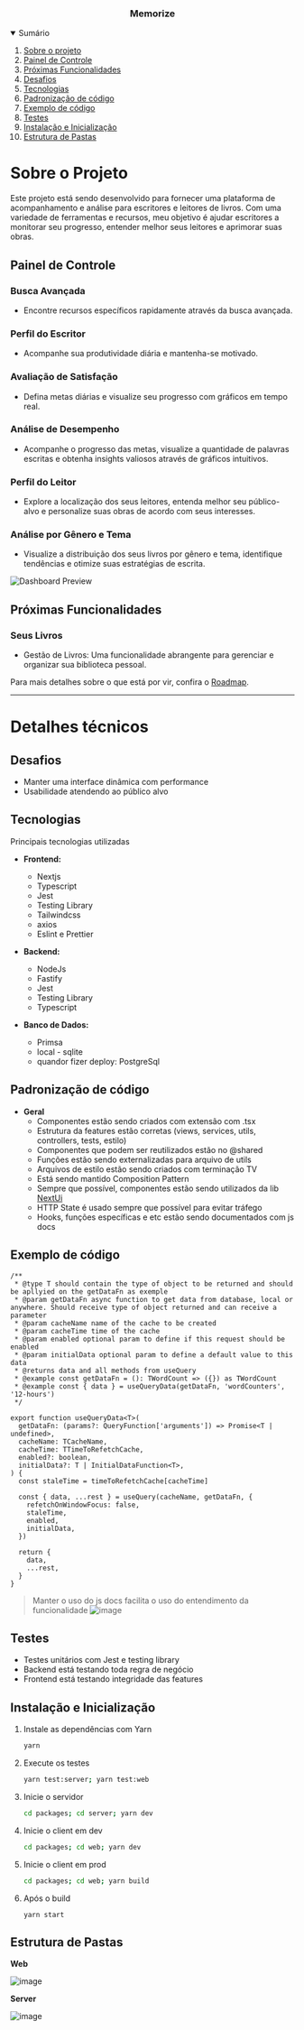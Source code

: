 
<p align="center">
  <h3 align="center">Memorize</h3>

<details open="open">
  <summary>Sumário</summary>
  <ol>
    <li><a href="#Sobre-o-Projeto">Sobre o projeto</a></li>
    <li><a href="#Painel-de-Controle">Painel de Controle</a></li>
    <li><a href="#Próximas-Funcionalidades">Próximas Funcionalidades</a></li>
    <li><a href="#Desafios">Desafios</a></li>
    <li><a href="#Tecnologias">Tecnologias</a></li>
    <li><a href="#Padronização-de-código">Padronização de código</a></li>
    <li><a href="#Exemplo-de-código">Exemplo de código</a></li>
    <li><a href="#Testes">Testes</a></li>
    <li><a href="#Instalação-e-Inicialização">Instalação e Inicialização</a></li>
    <li><a href="#Estrutura-de-Pastas">Estrutura de Pastas</a></li>
  </ol>
</details>

# Sobre o Projeto

Este projeto está sendo desenvolvido para fornecer uma plataforma de acompanhamento e análise para escritores e leitores de livros. Com uma variedade de ferramentas e recursos, meu objetivo é ajudar escritores a monitorar seu progresso, entender melhor seus leitores e aprimorar suas obras.

## Painel de Controle

### Busca Avançada

- Encontre recursos específicos rapidamente através da busca avançada.

### Perfil do Escritor

- Acompanhe sua produtividade diária e mantenha-se motivado.

### Avaliação de Satisfação

- Defina metas diárias e visualize seu progresso com gráficos em tempo real.

### Análise de Desempenho

- Acompanhe o progresso das metas, visualize a quantidade de palavras escritas e obtenha insights valiosos através de gráficos intuitivos.

### Perfil do Leitor

- Explore a localização dos seus leitores, entenda melhor seu público-alvo e personalize suas obras de acordo com seus interesses.

### Análise por Gênero e Tema

- Visualize a distribuição dos seus livros por gênero e tema, identifique tendências e otimize suas estratégias de escrita.

![Dashboard Preview](https://github.com/Felipe-Emanuel/memorize/assets/108142146/98ff8e43-842e-4af6-9c27-43d023c87272)

## Próximas Funcionalidades

### Seus Livros

- Gestão de Livros: Uma funcionalidade abrangente para gerenciar e organizar sua biblioteca pessoal.

Para mais detalhes sobre o que está por vir, confira o [Roadmap](roadmap.md).

---

# Detalhes técnicos

## Desafios

* Manter uma interface dinâmica com performance
* Usabilidade atendendo ao público alvo

## Tecnologias

Principais tecnologias utilizadas
- **Frontend:**
  * Nextjs
  * Typescript
  * Jest
  * Testing Library
  * Tailwindcss
  * axios
  * Eslint e Prettier

- **Backend:**
  * NodeJs 
  * Fastify 
  * Jest 
  * Testing Library
  * Typescript

- **Banco de Dados:**
  * Primsa 
  * local - sqlite
  * quandor fizer deploy: PostgreSql

## Padronização de código

- **Geral**
    - Componentes estão sendo criados com extensão com .tsx
    - Estrutura da features estão corretas (views, services, utils, controllers, tests, estilo)
    - Componentes que podem ser reutilizados estão no @shared
    - Funções estão sendo externalizadas para arquivo de utils
    - Arquivos de estilo estão sendo criados com terminação TV
    - Está sendo mantido Composition Pattern
    - Sempre que possível, componentes estão sendo utilizados da lib <a href="https://nextui.org/">NextUi</a>
    - HTTP State é usado sempre que possível para evitar tráfego
    - Hooks, funções específicas e etc estão sendo documentados com js docs

## Exemplo de código

```
/**
 * @type T should contain the type of object to be returned and should be apllyied on the getDataFn as exemple
 * @param getDataFn async function to get data from database, local or anywhere. Should receive type of object returned and can receive a parameter
 * @param cacheName name of the cache to be created
 * @param cacheTime time of the cache
 * @param enabled optional param to define if this request should be enabled
 * @param initialData optional param to define a default value to this data
 * @returns data and all methods from useQuery
 * @example const getDataFn = (): TWordCount => ({}) as TWordCount
 * @example const { data } = useQueryData(getDataFn, 'wordCounters', '12-hours')
 */

export function useQueryData<T>(
  getDataFn: (params?: QueryFunction['arguments']) => Promise<T | undefined>,
  cacheName: TCacheName,
  cacheTime: TTimeToRefetchCache,
  enabled?: boolean,
  initialData?: T | InitialDataFunction<T>,
) {
  const staleTime = timeToRefetchCache[cacheTime]

  const { data, ...rest } = useQuery(cacheName, getDataFn, {
    refetchOnWindowFocus: false,
    staleTime,
    enabled,
    initialData,
  })

  return {
    data,
    ...rest,
  }
}

```

> Manter o uso do js docs facilita o uso do entendimento da funcionalidade
![image](https://github.com/Felipe-Emanuel/memorize/assets/108142146/42e73cb3-48f0-4997-9610-88040228b47c)


## Testes

- Testes unitários com Jest e testing library
- Backend está testando toda regra de negócio
- Frontend está testando integridade das features

## Instalação e Inicialização

1. Instale as dependências com Yarn
   ```sh
   yarn
   ```
2. Execute os testes
   ```sh
   yarn test:server; yarn test:web
   ```
3. Inicie o servidor
   ```sh
   cd packages; cd server; yarn dev
   ```
4. Inicie o client em dev
   ```sh
   cd packages; cd web; yarn dev
   ```
5. Inicie o client em prod
   ```sh
   cd packages; cd web; yarn build
   ```
6. Após o build
    ```
   yarn start
   ```
 
## Estrutura de Pastas
  
  **Web**
  
![image](https://github.com/Felipe-Emanuel/memorize/assets/108142146/55a8addd-958b-4d4b-b252-ebb5f767ab7a)

  **Server**
  
![image](https://github.com/Felipe-Emanuel/memorize/assets/108142146/e638702e-d661-4b71-a263-9e8a25345554)

